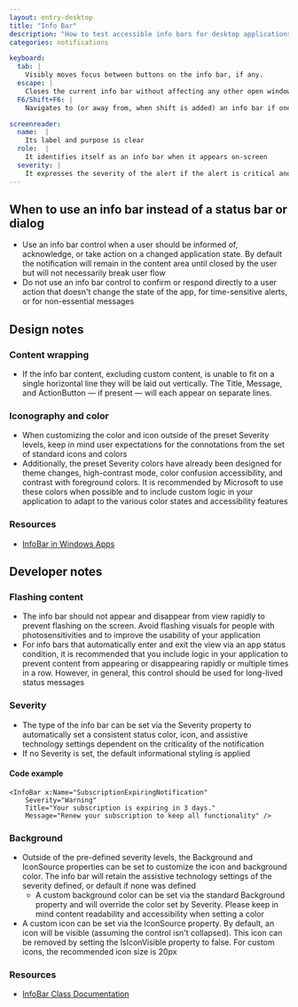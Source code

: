 ```yaml
---
layout: entry-desktop
title: "Info Bar"  
description: "How to test accessible info bars for desktop applications"  
categories: notifications

keyboard:
  tab: |
    Visibly moves focus between buttons on the info bar, if any.
  escape: |
    Closes the current info bar without affecting any other open windows or toolbars, if the info bar supports this
  F6/Shift+F6: |
    Navigates to (or away from, when shift is added) an info bar if one is currently visible in the application

screenreader:
  name:  |
    Its label and purpose is clear
  role:  |
    It identifies itself as an info bar when it appears on-screen
  severity: |
    It expresses the severity of the alert if the alert is critical and not solely informational    
---
```


## When to use an info bar instead of a status bar or dialog

- Use an info bar control when a user should be informed of, acknowledge, or take action on a changed application state. By default the notification will remain in the content area until closed by the user but will not necessarily break user flow
- Do not use an info bar control to confirm or respond directly to a user action that doesn't change the state of the app, for time-sensitive alerts, or for non-essential messages

## Design notes

### Content wrapping

- If the info bar content, excluding custom content, is unable to fit on a single horizontal line they will be laid out vertically. The Title, Message, and ActionButton — if present — will each appear on separate lines.

### Iconography and color

- When customizing the color and icon outside of the preset Severity levels, keep in mind user expectations for the connotations from the set of standard icons and colors
- Additionally, the preset Severity colors have already been designed for theme changes, high-contrast mode, color confusion accessibility, and contrast with foreground colors. It is recommended by Microsoft to use these colors when possible and to include custom logic in your application to adapt to the various color states and accessibility features

### Resources

- [InfoBar in Windows Apps](https://learn.microsoft.com/en-us/windows/apps/design/controls/infobar)

## Developer notes

### Flashing content

- The info bar should not appear and disappear from view rapidly to prevent flashing on the screen. Avoid flashing visuals for people with photosensitivities and to improve the usability of your application
- For info bars that automatically enter and exit the view via an app status condition, it is recommended that you include logic in your application to prevent content from appearing or disappearing rapidly or multiple times in a row. However, in general, this control should be used for long-lived status messages

### Severity

- The type of the info bar can be set via the Severity property to automatically set a consistent status color, icon, and assistive technology settings dependent on the criticality of the notification
- If no Severity is set, the default informational styling is applied

#### Code example

```XAML
<InfoBar x:Name="SubscriptionExpiringNotification"
    Severity="Warning"
    Title="Your subscription is expiring in 3 days."
    Message="Renew your subscription to keep all functionality" />
```

### Background

- Outside of the pre-defined severity levels, the Background and IconSource properties can be set to customize the icon and background color. The info bar will retain the assistive technology settings of the severity defined, or default if none was defined
  - A custom background color can be set via the standard Background property and will override the color set by Severity. Please keep in mind content readability and accessibility when setting a color
- A custom icon can be set via the IconSource property. By default, an icon will be visible (assuming the control isn't collapsed). This icon can be removed by setting the IsIconVisible property to false. For custom icons, the recommended icon size is 20px

### Resources

- [InfoBar Class Documentation](https://learn.microsoft.com/en-us/windows/windows-app-sdk/api/winrt/microsoft.ui.xaml.controls.infobar?view=windows-app-sdk-1.6)